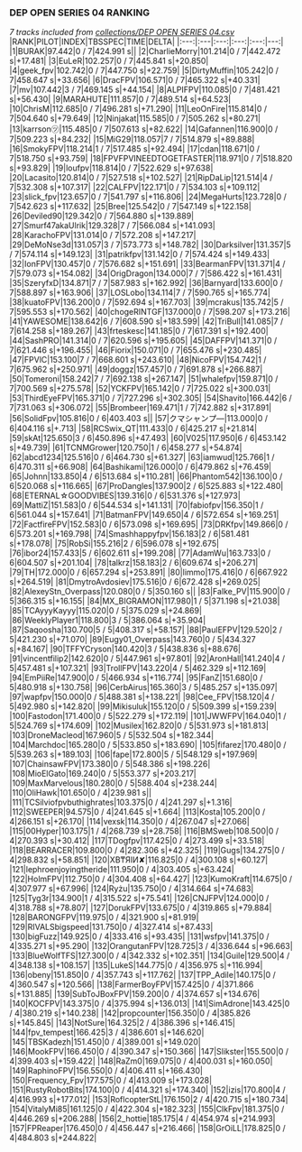### DEP OPEN SERIES 04 RANKING
*7 tracks included from [collections/DEP OPEN SERIES 04.csv](/collections/DEP%20OPEN%20SERIES%2004.csv)*
|RANK|PILOT|INDEX|TBSSPEC|TIME|DELTA|
|:---:|:---|:---:|:---:|:---:|---:|
|1|BURAK|97.442|0 / 7|424.991 s||
|2|CharlieMorry|101.214|0 / 7|442.472 s|+17.481|
|3|EuLeR|102.257|0 / 7|445.841 s|+20.850|
|4|geek_fpv|102.742|0 / 7|447.750 s|+22.759|
|5|DirtyMuffin|105.242|0 / 7|458.647 s|+33.656|
|6|DracFPV|106.571|0 / 7|465.322 s|+40.331|
|7|mv|107.442|3 / 7|469.145 s|+44.154|
|8|ALPIFPV|110.085|0 / 7|481.421 s|+56.430|
|9|MARAHUTE|111.857|0 / 7|489.514 s|+64.523|
|10|ChrisM|112.685|0 / 7|496.281 s|+71.290|
|11|LeoOnFire|115.814|0 / 7|504.640 s|+79.649|
|12|Ninjakat|115.585|0 / 7|505.262 s|+80.271|
|13|karrson㋡|115.485|0 / 7|507.613 s|+82.622|
|14|Gafannen|116.900|0 / 7|509.223 s|+84.232|
|15|MiG29|118.057|7 / 7|514.879 s|+89.888|
|16|SmokyFPV|118.214|1 / 7|517.485 s|+92.494|
|17|cdan|118.671|0 / 7|518.750 s|+93.759|
|18|FPVFPVINEEDTOGETFASTER|118.971|0 / 7|518.820 s|+93.829|
|19|loufpv|118.814|0 / 7|522.629 s|+97.638|
|20|Lacasito|120.814|0 / 7|527.518 s|+102.527|
|21|RipDaLip|121.514|4 / 7|532.308 s|+107.317|
|22|CALFPV|122.171|0 / 7|534.103 s|+109.112|
|23|slick_fpv|123.657|0 / 7|541.797 s|+116.806|
|24|MegaHurts|123.728|0 / 7|542.623 s|+117.632|
|25|Bree|125.542|0 / 7|547.149 s|+122.158|
|26|Deviled90|129.342|0 / 7|564.880 s|+139.889|
|27|Smurf47akaUlrik|129.328|7 / 7|566.084 s|+141.093|
|28|KarachoFPV|131.014|0 / 7|572.208 s|+147.217|
|29|DeMoNse3d|131.057|3 / 7|573.773 s|+148.782|
|30|Darksilver|131.357|5 / 7|574.114 s|+149.123|
|31|patrikfpv|131.142|0 / 7|574.424 s|+149.433|
|32|IonFPV|130.457|0 / 7|576.682 s|+151.691|
|33|BearmanFPV|131.371|4 / 7|579.073 s|+154.082|
|34|OrigDragon|134.000|7 / 7|586.422 s|+161.431|
|35|SzeryfxD|134.871|7 / 7|587.983 s|+162.992|
|36|Barnyard|133.600|0 / 7|588.897 s|+163.906|
|37|LOSLobo|134.114|7 / 7|590.765 s|+165.774|
|38|kuatoFPV|136.200|0 / 7|592.694 s|+167.703|
|39|mcrakus|135.742|5 / 7|595.553 s|+170.562|
|40|chogeRINTGF|137.000|0 / 7|598.207 s|+173.216|
|41|YAWESOME|138.642|6 / 7|608.590 s|+183.599|
|42|TriBull|141.085|7 / 7|614.258 s|+189.267|
|43|frteskesc|141.185|0 / 7|617.391 s|+192.400|
|44|SashPRO|141.314|0 / 7|620.596 s|+195.605|
|45|DAFFPV|141.371|0 / 7|621.446 s|+196.455|
|46|Fiorix|150.071|0 / 7|655.476 s|+230.485|
|47|FPVlC|153.100|7 / 7|668.601 s|+243.610|
|48|NicoFPV|154.742|1 / 7|675.962 s|+250.971|
|49|doggz|157.457|0 / 7|691.878 s|+266.887|
|50|Tomeroni|158.242|7 / 7|692.138 s|+267.147|
|51|whalefpv|159.871|0 / 7|700.569 s|+275.578|
|52|YCKFPV|165.142|0 / 7|725.022 s|+300.031|
|53|ThirdEyeFPV|165.371|0 / 7|727.296 s|+302.305|
|54|Shavito|166.442|6 / 7|731.063 s|+306.072|
|55|Brombeer|169.471|1 / 7|742.882 s|+317.891|
|56|SolidFpv|105.816|0 / 6|403.403 s||
|57|クマシャンプ―|113.000|0 / 6|404.116 s|+.713|
|58|RCSwix_QT|111.433|0 / 6|425.217 s|+21.814|
|59|skAt|125.650|3 / 6|450.896 s|+47.493|
|60|V025|117.950|6 / 6|453.142 s|+49.739|
|61|TCNMGrower|120.750|1 / 6|458.277 s|+54.874|
|62|abcd1234|125.516|0 / 6|464.730 s|+61.327|
|63|iamwud|125.766|1 / 6|470.311 s|+66.908|
|64|Bashikami|126.000|0 / 6|479.862 s|+76.459|
|65|Johnn|133.850|4 / 6|513.684 s|+110.281|
|66|Phantom542|136.100|0 / 6|520.068 s|+116.665|
|67|ProDangles|137.900|2 / 6|525.883 s|+122.480|
|68|ETERNAL☆GOODVIBES|139.316|0 / 6|531.376 s|+127.973|
|69|MattiZ|151.583|0 / 6|544.534 s|+141.131|
|70|fabiofpv|156.350|1 / 6|561.044 s|+157.641|
|71|BatmanFPV|149.650|4 / 6|572.654 s|+169.251|
|72|FactfireFPV|152.583|0 / 6|573.098 s|+169.695|
|73|DRKfpv|149.866|0 / 6|573.201 s|+169.798|
|74|Smashhappyfpv|156.183|2 / 6|581.481 s|+178.078|
|75|RobSi|155.216|2 / 6|596.078 s|+192.675|
|76|ibor24|157.433|5 / 6|602.611 s|+199.208|
|77|AdamWu|163.733|0 / 6|604.507 s|+201.104|
|78|talkrz|158.183|2 / 6|609.674 s|+206.271|
|79|TH|172.000|0 / 6|657.294 s|+253.891|
|80|limmo|175.416|0 / 6|667.922 s|+264.519|
|81|DmytroAvdosiev|175.516|0 / 6|672.428 s|+269.025|
|82|AlexeyStn_Overpass|120.080|0 / 5|350.160 s||
|83|Falke_PV|115.900|0 / 5|366.315 s|+16.155|
|84|MX_BIGRAMON|117.980|1 / 5|371.198 s|+21.038|
|85|TCAyyyKayyy|115.020|0 / 5|375.029 s|+24.869|
|86|WeeklyPlayer1|118.800|3 / 5|386.064 s|+35.904|
|87|Saqoosha|130.700|5 / 5|408.317 s|+58.157|
|88|PaulEFPV|129.520|2 / 5|421.230 s|+71.070|
|89|Eugy01_Overpass|143.760|0 / 5|434.327 s|+84.167|
|90|TFFYCryson|140.420|3 / 5|438.836 s|+88.676|
|91|vincentfilip2|142.620|0 / 5|447.961 s|+97.801|
|92|AronHall|141.240|4 / 5|457.481 s|+107.321|
|93|TrollFPV|143.220|4 / 5|462.329 s|+112.169|
|94|EmPiiRe|147.900|0 / 5|466.934 s|+116.774|
|95|FanZ|151.680|0 / 5|480.918 s|+130.758|
|96|CerbAirus|165.360|3 / 5|485.257 s|+135.097|
|97|wapfpv|150.000|0 / 5|488.381 s|+138.221|
|98|Cee_FPV|158.120|4 / 5|492.980 s|+142.820|
|99|Mikisuluk|155.120|0 / 5|509.399 s|+159.239|
|100|Fastodon|171.400|0 / 5|522.279 s|+172.119|
|101|JWWFPV|164.040|1 / 5|524.769 s|+174.609|
|102|Musilex|162.820|0 / 5|531.973 s|+181.813|
|103|DroneMacleod|167.960|5 / 5|532.504 s|+182.344|
|104|Marchdoc|165.280|0 / 5|533.850 s|+183.690|
|105|fifarez|170.480|0 / 5|539.263 s|+189.103|
|106|fape|172.800|5 / 5|548.129 s|+197.969|
|107|ChainsawFPV|173.380|0 / 5|548.386 s|+198.226|
|108|MioElGato|169.240|0 / 5|553.377 s|+203.217|
|109|MaxMarvelous|180.280|0 / 5|588.404 s|+238.244|
|110|OliHawk|101.650|0 / 4|239.981 s||
|111|TCSilviofpvbuthighrates|103.375|0 / 4|241.297 s|+1.316|
|112|SWEEPER|94.575|0 / 4|241.645 s|+1.664|
|113|Kosta|105.200|0 / 4|266.151 s|+26.170|
|114|vexsk|114.350|0 / 4|267.047 s|+27.066|
|115|00Hyper|103.175|1 / 4|268.739 s|+28.758|
|116|BMSweb|108.500|0 / 4|270.393 s|+30.412|
|117|TDogfpv|117.425|0 / 4|273.499 s|+33.518|
|118|BEARRACER|109.800|0 / 4|282.306 s|+42.325|
|119|Gugs|134.275|0 / 4|298.832 s|+58.851|
|120|XB₸ЯIИ✘|116.825|0 / 4|300.108 s|+60.127|
|121|lephroenjoyingtheride|111.950|0 / 4|303.405 s|+63.424|
|122|HolmFPV|112.750|0 / 4|304.408 s|+64.427|
|123|KumoKraft|114.675|0 / 4|307.977 s|+67.996|
|124|Ryżu|135.750|0 / 4|314.664 s|+74.683|
|125|Tyg3r|134.900|1 / 4|315.522 s|+75.541|
|126|CNJFPV|124.000|0 / 4|318.788 s|+78.807|
|127|DorukFPV|133.675|0 / 4|319.865 s|+79.884|
|128|BARONGFPV|119.975|0 / 4|321.900 s|+81.919|
|129|RIVALSbigspeed|131.750|0 / 4|327.414 s|+87.433|
|130|bigFuzz|149.925|0 / 4|333.416 s|+93.435|
|131|wsfpv|141.375|0 / 4|335.271 s|+95.290|
|132|OrangutanFPV|128.725|3 / 4|336.644 s|+96.663|
|133|BlueWolfTFS|127.300|0 / 4|342.332 s|+102.351|
|134|Guile|129.500|4 / 4|348.138 s|+108.157|
|135|LukeS|144.775|0 / 4|356.975 s|+116.994|
|136|obeny|151.850|0 / 4|357.743 s|+117.762|
|137|TPP_Adile|140.175|0 / 4|360.547 s|+120.566|
|138|FarmerBoyFPV|157.425|0 / 4|371.866 s|+131.885|
|139|SubToJBoxFPV|159.200|0 / 4|374.657 s|+134.676|
|140|KOCFPV|143.375|0 / 4|375.994 s|+136.013|
|141|SimAdrone|143.425|0 / 4|380.219 s|+140.238|
|142|propcounter|156.350|0 / 4|385.826 s|+145.845|
|143|NotSure|164.325|2 / 4|386.396 s|+146.415|
|144|fpv_tempest|166.425|3 / 4|386.601 s|+146.620|
|145|TBSKadezh|151.450|0 / 4|389.001 s|+149.020|
|146|MookFPV|166.450|0 / 4|390.347 s|+150.366|
|147|Slikster|155.500|0 / 4|399.403 s|+159.422|
|148|RaZm0|169.075|0 / 4|400.031 s|+160.050|
|149|RaphinoFPV|156.550|0 / 4|406.411 s|+166.430|
|150|Frequency_Fpv|177.575|0 / 4|413.009 s|+173.028|
|151|RustyRobotBits|174.100|0 / 4|414.321 s|+174.340|
|152|izis|170.800|4 / 4|416.993 s|+177.012|
|153|RoflcopterStL|176.150|2 / 4|420.715 s|+180.734|
|154|VitalyMi85|161.125|0 / 4|422.304 s|+182.323|
|155|ClkFpv|181.375|0 / 4|446.269 s|+206.288|
|156|2_hottie|185.175|4 / 4|454.974 s|+214.993|
|157|FPReaper|176.450|0 / 4|456.447 s|+216.466|
|158|GrOiLL|178.825|0 / 4|484.803 s|+244.822|
